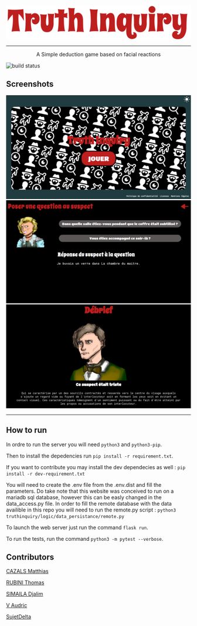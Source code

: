 ![build status](./images/logo.png)

___
<p align="center"> A Simple deduction game based on facial reactions </p>

![build status](https://github.com/ThomasRubini/SAE-A2-TruthInquiry/actions/workflows/tests.yml/badge.svg)

## Screenshots
![title](./images/title.png)
![interrogation](./images/Interogation.png)
![debrief](./images/debrief.png)

___
## How to run

In ordre to run the server you will need ```python3``` and ```python3-pip```. 

Then to install the depedencies run ```pip install -r requirement.txt```. 

If you want to contribute you may install the dev dependecies as well : ```pip install -r dev-requirement.txt```

You will need to create the .env file from the .env.dist and fill the parameters. Do take note that this website was conceived to run on a mariadb sql database, however this can be easly changed in the data_access.py file. In order to fill the remote database with the data availible in this repo you will need to run the remote.py script : ```python3 truthinquiry/logic/data_persistance/remote.py ```

To launch the web server just run the command ```flask run```.

To run the tests, run the command ```python3 -m pytest --verbose```.

## Contributors

[CAZALS Matthias](https://github.com/mathiascazals)

[RUBINI Thomas](https://github.com/ThomasRubini)

[SIMAILA Djalim](https://github.com/DjalimSimaila)

[V Audric](https://github.com/AudricV)

[SujetDelta](https://github.com/SujetDelta)
